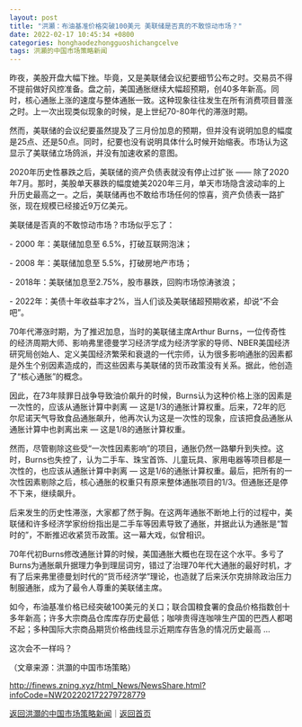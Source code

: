 ```yaml
---
layout: post
title: "洪灝：布油基准价格突破100美元 美联储是否真的不敢惊动市场？"
date: 2022-02-17 10:45:34 +0800
categories: honghaodezhongguoshichangcelve
tags: 洪灝的中国市场策略新闻
---
```

<p>昨夜，美股开盘大幅下挫。毕竟，又是美联储会议纪要细节公布之时。交易员不得不提前做好风控准备。盘之前，美国通胀继续大幅超预期，创40多年新高。同时，核心通胀上涨的速度与整体通胀一致。这种现象往往发生在所有消费项目普涨之时。上一次出现类似现象的时候，是上世纪70-80年代的滞涨时期。</p><p>然而，美联储的会议纪要虽然提及了三月份加息的预期，但并没有说明加息的幅度是25点、还是50点。同时，纪要也没有说明具体什么时候开始缩表。市场认为这显示了美联储立场鸽派，并没有加速收紧的意图。</p><p>2020年历史性暴跌之后，美联储的资产负债表就没有停止过扩张 —— 除了2020年7月。那时，美股单天暴跌的幅度媲美2020年三月，单天市场隐含波动率的上升历史最高之一。之后，美联储再也不敢给市场任何的惊喜，资产负债表一路扩张，现在规模已经接近9万亿美元。</p><p>美联储是否真的不敢惊动市场？市场似乎忘了：</p><p>- 2000 年：美联储加息至 6.5%，打破互联网泡沫；</p><p>- 2008 年：美联储加息至 5.5%，打破房地产市场；</p><p>- 2018年：美联储加息至2.75%，股市暴跌，回购市场惊涛骇浪；</p><p>- 2022年：美债十年收益率才2%，当人们谈及美联储超预期收紧，却说“不会吧”。</p><p>70年代滞涨时期，为了推迟加息，当时的美联储主席Arthur Burns，一位传奇性的经济周期大师、影响弗里德曼学习经济学成为经济学家的导师、NBER美国经济研究局创始人、定义美国经济繁荣和衰退的一代宗师，认为很多影响通胀的因素都是外生个别因素造成的，而这些因素与美联储的货币政策没有关系。据此，他创造了“核心通胀”的概念。</p><p>因此，在73年赎罪日战争导致油价飙升的时候，Burns认为这种价格上涨的因素是一次性的，应该从通胀计算中剥离 — 这是1/3的通胀计算权重。后来，72年的厄尔尼诺天气导致食品通胀飙升，他再次认为这是一次性的现象，应该把食品通胀从通胀计算中也剥离出来 — 这是1/8的通胀计算权重。</p><p>然而，尽管剔除这些受“一次性因素影响”的项目，通胀仍然一路攀升到失控。这时，Burns也失控了，认为二手车、珠宝首饰、儿童玩具、家用电器等项目都是一次性的，也应该从通胀计算中剥离 — 这是1/6的通胀计算权重。最后，把所有的一次性因素剔除之后，核心通胀的权重只有原来整体通胀项目的1/3。但通胀还是停不下来，继续飙升。</p><p>后来发生的历史性滞涨，大家都了然于胸。在这两年通胀不断地上行的过程中，美联储和许多经济学家纷纷指出是二手车等因素导致了通胀，并据此认为通胀是“暂时的”，不断推迟收紧货币政策。这一幕大戏，似曾相识。</p><p>70年代初Burns修改通胀计算的时候，美国通胀大概也在现在这个水平。多亏了Burns为通胀飙升据理力争到理屈词穷，错过了治理70年代大通胀的最好时机，才有了后来弗里德曼划时代的“货币经济学”理论，也造就了后来沃尔克排除政治压力制服通胀，成为了最令人尊重的美联储主席。</p><p>如今，布油基准价格已经突破100美元的关口；联合国粮食署的食品价格指数创十多年新高；许多大宗商品仓库库存历史最低；咖啡贵得连咖啡生产国的巴西人都喝不起；多种国际大宗商品期货价格曲线显示近期库存告急的情况历史最高 …</p><p>这次会不一样吗？</p><p class="em_media">（文章来源：洪灝的中国市场策略）</p>

<http://finews.zning.xyz/html_News/NewsShare.html?infoCode=NW202202172279728779>

[返回洪灝的中国市场策略新闻](//finews.withounder.com/category/honghaodezhongguoshichangcelve.html)｜[返回首页](//finews.withounder.com/)
